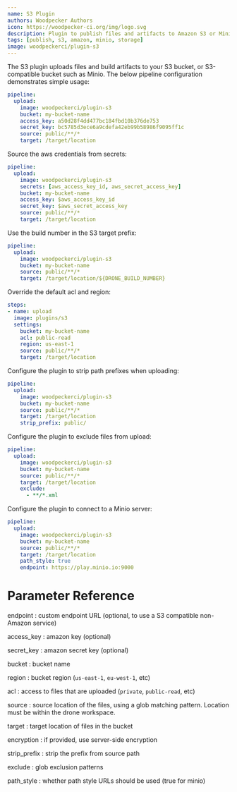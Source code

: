```yaml
---
name: S3 Plugin
authors: Woodpecker Authors
icon: https://woodpecker-ci.org/img/logo.svg
description: Plugin to publish files and artifacts to Amazon S3 or Minio.
tags: [publish, s3, amazon, minio, storage]
image: woodpeckerci/plugin-s3
---
```


The S3 plugin uploads files and build artifacts to your S3 bucket, or S3-compatible bucket such as Minio. The below pipeline configuration demonstrates simple usage:

```yml
pipeline:
  upload:
    image: woodpeckerci/plugin-s3
    bucket: my-bucket-name
    access_key: a50d28f4dd477bc184fbd10b376de753
    secret_key: bc5785d3ece6a9cdefa42eb99b58986f9095ff1c
    source: public/**/*
    target: /target/location
```

Source the aws credentials from secrets:

```yml
pipeline:
  upload:
    image: woodpeckerci/plugin-s3
    secrets: [aws_access_key_id, aws_secret_access_key]
    bucket: my-bucket-name
    access_key: $aws_access_key_id
    secret_key: $aws_secret_access_key
    source: public/**/*
    target: /target/location
```

Use the build number in the S3 target prefix:

```yml
pipeline:
  upload:
    image: woodpeckerci/plugin-s3
    bucket: my-bucket-name
    source: public/**/*
    target: /target/location/${DRONE_BUILD_NUMBER}
```

Override the default acl and region:

```yml
steps:
- name: upload
  image: plugins/s3
  settings:
    bucket: my-bucket-name
    acl: public-read
    region: us-east-1
    source: public/**/*
    target: /target/location
```

Configure the plugin to strip path prefixes when uploading:

```yml
pipeline:
  upload:
    image: woodpeckerci/plugin-s3
    bucket: my-bucket-name
    source: public/**/*
    target: /target/location
    strip_prefix: public/
```

Configure the plugin to exclude files from upload:

```yml
pipeline:
  upload:
    image: woodpeckerci/plugin-s3
    bucket: my-bucket-name
    source: public/**/*
    target: /target/location
    exclude:
      - **/*.xml
```

Configure the plugin to connect to a Minio server:

```yml
pipeline:
  upload:
    image: woodpeckerci/plugin-s3
    bucket: my-bucket-name
    source: public/**/*
    target: /target/location
    path_style: true
    endpoint: https://play.minio.io:9000
```

# Parameter Reference

endpoint
: custom endpoint URL (optional, to use a S3 compatible non-Amazon service)

access_key
: amazon key (optional)

secret_key
: amazon secret key (optional)

bucket
: bucket name

region
: bucket region (`us-east-1`, `eu-west-1`, etc)

acl
: access to files that are uploaded (`private`, `public-read`, etc)

source
: source location of the files, using a glob matching pattern. Location must be within the drone workspace.

target
: target location of files in the bucket

encryption
: if provided, use server-side encryption

strip_prefix
: strip the prefix from source path

exclude
: glob exclusion patterns

path_style
: whether path style URLs should be used (true for minio)
